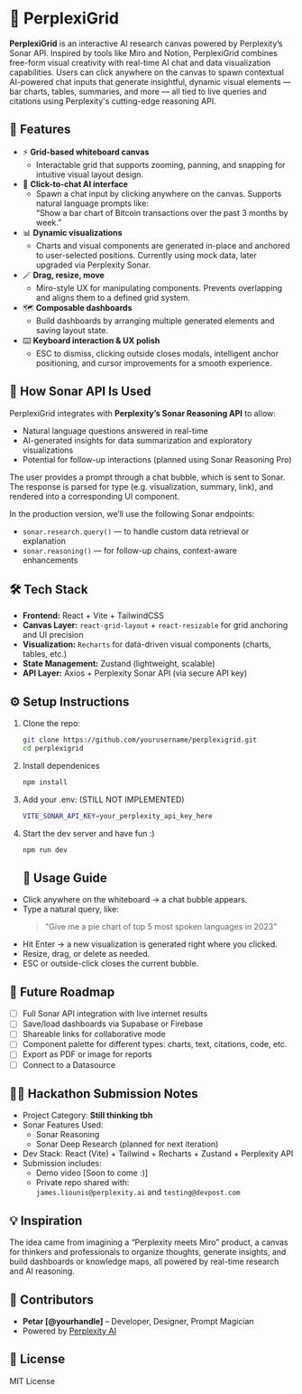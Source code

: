 # 🧠 PerplexiGrid

**PerplexiGrid** is an interactive AI research canvas powered by Perplexity’s Sonar API. Inspired by tools like Miro and Notion, PerplexiGrid combines free-form visual creativity with real-time AI chat and data visualization capabilities. Users can click anywhere on the canvas to spawn contextual AI-powered chat inputs that generate insightful, dynamic visual elements — bar charts, tables, summaries, and more — all tied to live queries and citations using Perplexity's cutting-edge reasoning API.

## 🚀 Features

- ⚡️ **Grid-based whiteboard canvas**  
  - Interactable grid that supports zooming, panning, and snapping for intuitive visual layout design.
- 💬 **Click-to-chat AI interface**  
  - Spawn a chat input by clicking anywhere on the canvas. Supports natural language prompts like:  
    “Show a bar chart of Bitcoin transactions over the past 3 months by week.”
- 📊 **Dynamic visualizations**  
  - Charts and visual components are generated in-place and anchored to user-selected positions. Currently using mock data, later upgraded via Perplexity Sonar.
- 🪄 **Drag, resize, move**  
  - Miro-style UX for manipulating components. Prevents overlapping and aligns them to a defined grid system.
- 🗺 **Composable dashboards**  
  - Build dashboards by arranging multiple generated elements and saving layout state.
- ⌨️ **Keyboard interaction & UX polish**  
  - ESC to dismiss, clicking outside closes modals, intelligent anchor positioning, and cursor improvements for a smooth experience.

## 🧠 How Sonar API Is Used

PerplexiGrid integrates with **Perplexity’s Sonar Reasoning API** to allow:
- Natural language questions answered in real-time
- AI-generated insights for data summarization and exploratory visualizations
- Potential for follow-up interactions (planned using Sonar Reasoning Pro)

The user provides a prompt through a chat bubble, which is sent to Sonar. The response is parsed for type (e.g. visualization, summary, link), and rendered into a corresponding UI component.

In the production version, we’ll use the following Sonar endpoints:
- `sonar.research.query()` — to handle custom data retrieval or explanation
- `sonar.reasoning()` — for follow-up chains, context-aware enhancements

## 🛠️ Tech Stack

- **Frontend:** React + Vite + TailwindCSS
- **Canvas Layer:** `react-grid-layout` + `react-resizable` for grid anchoring and UI precision
- **Visualization:** `Recharts` for data-driven visual components (charts, tables, etc.)
- **State Management:** Zustand (lightweight, scalable)
- **API Layer:** Axios + Perplexity Sonar API (via secure API key)

## ⚙️ Setup Instructions

1. Clone the repo:
   ```bash
   git clone https://github.com/yourusername/perplexigrid.git
   cd perplexigrid
   ```
2. Install dependenices
    ```bash
    npm install
    ```
3. Add your .env: (STILL NOT IMPLEMENTED)
    ```bash
    VITE_SONAR_API_KEY=your_perplexity_api_key_here
    ```
4. Start the dev server and have fun :)
    ```bash
    npm run dev
    ```

    ## 🧪 Usage Guide

- Click anywhere on the whiteboard → a chat bubble appears.
- Type a natural query, like:
  > "Give me a pie chart of top 5 most spoken languages in 2023"
- Hit Enter → a new visualization is generated right where you clicked.
- Resize, drag, or delete as needed.
- ESC or outside-click closes the current bubble.

## 🎯 Future Roadmap

- [ ] Full Sonar API integration with live internet results
- [ ] Save/load dashboards via Supabase or Firebase
- [ ] Shareable links for collaborative mode
- [ ] Component palette for different types: charts, text, citations, code, etc.
- [ ] Export as PDF or image for reports
- [ ] Connect to a Datasource

## 🧑‍⚖️ Hackathon Submission Notes

- Project Category: **Still thinking tbh**
- Sonar Features Used:
  - Sonar Reasoning
  - Sonar Deep Research (planned for next iteration)
- Dev Stack: React (Vite) + Tailwind + Recharts + Zustand + Perplexity API
- Submission includes:
  - Demo video [Soon to come :)]
  - Private repo shared with:  
    `james.liounis@perplexity.ai` and `testing@devpost.com`

## 💡 Inspiration

The idea came from imagining a “Perplexity meets Miro” product, a canvas for thinkers and professionals to organize thoughts, generate insights, and build dashboards or knowledge maps, all powered by real-time research and AI reasoning.

## 🙌 Contributors

- **Petar [@yourhandle]** – Developer, Designer, Prompt Magician  
- Powered by [Perplexity AI](https://www.perplexity.ai)

## 📄 License

MIT License